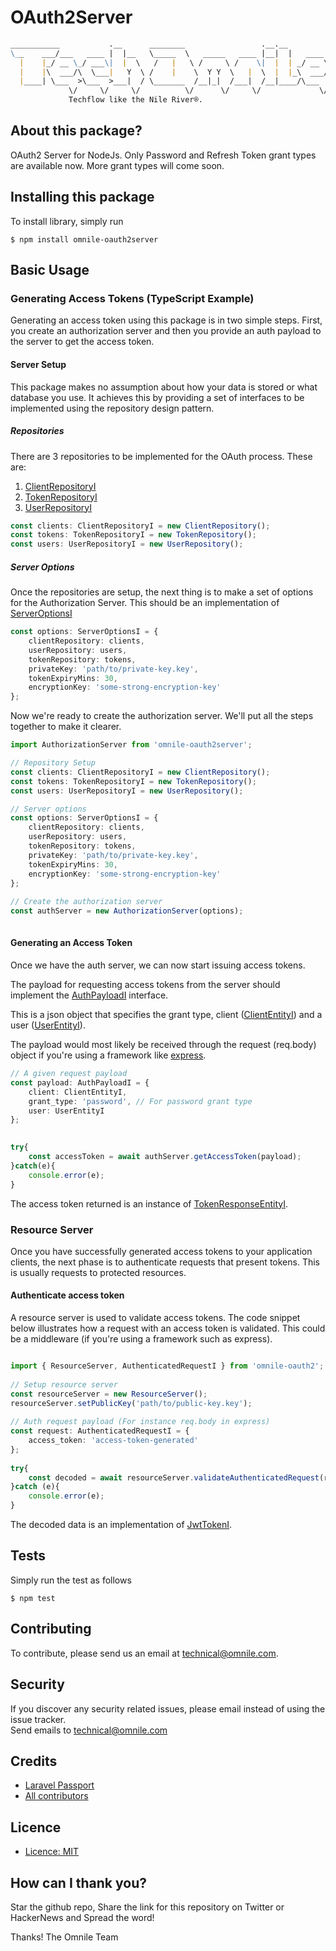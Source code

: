 
# OAuth2Server
```md
___________           .__      ________                 .__.__          
\__    ___/___   ____ |  |__   \_____  \   _____   ____ |__|  |   ____  
  |    |_/ __ \_/ ___\|  |  \   /   |   \ /     \ /    \|  |  | _/ __ \
  |    |\  ___/\  \___|   Y  \ /    |    \  Y Y  \   |  \  |  |_\  ___/
  |____| \___  >\___  >___|  / \_______  /__|_|  /___|  /__|____/\___  >
             \/     \/     \/          \/      \/     \/             \/  
             Techflow like the Nile River®.
```

## About this package?

OAuth2 Server for NodeJs. 
Only Password and Refresh Token grant types are available now. More grant types will come soon.

## Installing this package

To install  library, simply run
```
$ npm install omnile-oauth2server
```

## Basic Usage

### Generating Access Tokens (TypeScript Example)
Generating an access token using this package is in two simple steps.
First, you create an authorization server and then you provide an auth payload to the
server to get the access token.

#### Server Setup
This package makes no assumption about how your data is stored or what database you use. It achieves this 
by providing a set of interfaces to be implemented using the repository design pattern.
 
##### Repositories
There are 3 repositories to be implemented for the OAuth process. These are:
1. [ClientRepositoryI](https://github.com/Omnile/oauth2server/blob/master/src/types/repositories/ClientRepositoryI.ts)
2. [TokenRepositoryI](https://github.com/Omnile/oauth2server/blob/master/src/types/repositories/TokenRepositoryI.ts) 
3. [UserRepositoryI](https://github.com/Omnile/oauth2server/blob/master/src/types/repositories/UserRepositoryI.ts)
 
```typescript
const clients: ClientRepositoryI = new ClientRepository();
const tokens: TokenRepositoryI = new TokenRepository();
const users: UserRepositoryI = new UserRepository();
```
 
##### Server Options
Once the repositories are setup, the next thing is to make a set of options for the Authorization Server.
This should be an implementation of [ServerOptionsI](https://github.com/Omnile/oauth2server/blob/master/src/types/ServerOptionsI.ts)
  
```typescript
const options: ServerOptionsI = {
    clientRepository: clients,
    userRepository: users,
    tokenRepository: tokens,
    privateKey: 'path/to/private-key.key',
    tokenExpiryMins: 30,
    encryptionKey: 'some-strong-encryption-key'
};
```
  
Now we're ready to create the authorization server. We'll put all the steps together to make it clearer.

```typescript
import AuthorizationServer from 'omnile-oauth2server';

// Repository Setup
const clients: ClientRepositoryI = new ClientRepository();
const tokens: TokenRepositoryI = new TokenRepository();
const users: UserRepositoryI = new UserRepository();

// Server options
const options: ServerOptionsI = {
    clientRepository: clients,
    userRepository: users,
    tokenRepository: tokens,
    privateKey: 'path/to/private-key.key',
    tokenExpiryMins: 30,
    encryptionKey: 'some-strong-encryption-key'
};
 
// Create the authorization server
const authServer = new AuthorizationServer(options);
 

```

#### Generating an Access Token
Once we have the auth server, we can now start issuing access tokens.
 
The payload for requesting access tokens from the server should implement the
[AuthPayloadI](https://github.com/Omnile/oauth2server/blob/master/src/types/AuthPayloadI.ts) interface.

This is a json object that specifies the grant type, client ([ClientEntityI](https://github.com/Omnile/oauth2server/blob/master/src/types/entities/ClientEntityI.ts))
and a user ([UserEntityI](https://github.com/Omnile/oauth2server/blob/master/src/types/entities/UserEntityI.ts)).

The payload would most likely be received through the request (req.body) object if you're using a framework
like [express](https://expressjs.com). 

```typescript
// A given request payload
const payload: AuthPayloadI = {
    client: ClientEntityI,
    grant_type: 'password', // For password grant type
    user: UserEntityI
};

 
try{
    const accessToken = await authServer.getAccessToken(payload);
}catch(e){
    console.error(e);
}
```

The access token returned is an instance of [TokenResponseEntityI](https://github.com/Omnile/oauth2server/blob/master/src/types/responses/TokenResponseEntityI.ts).

### Resource Server
Once you have successfully generated access tokens to your application clients, the next phase is
to authenticate requests that present tokens. This is usually requests to protected resources.
 
#### Authenticate access token
A resource server is used to validate access tokens.
The code snippet below illustrates how a request with an access token is validated.
This could be a middleware (if you're using a framework such as express).
```typescript

import { ResourceServer, AuthenticatedRequestI } from 'omnile-oauth2';
 
// Setup resource server
const resourceServer = new ResourceServer();
resourceServer.setPublicKey('path/to/public-key.key');
 
// Auth request payload (For instance req.body in express)
const request: AuthenticatedRequestI = {
    access_token: 'access-token-generated'   
};
 
try{
    const decoded = await resourceServer.validateAuthenticatedRequest(request);
}catch (e){
    console.error(e);
}
```
The decoded data is an implementation of [JwtTokenI](https://github.com/Omnile/oauth2server/blob/master/src/types/JwtTokenI.ts).
 
## Tests

Simply run the test as follows

```
$ npm test
```

## Contributing
To contribute, please send us an email at technical@omnile.com.
<!--Thank you for considering contributing to oauth2server. The contribution guide can be found in the [Contribution File](https://github.com/omnile/oauth2server/blob/master/CONTRIBUTING.md)
-->
## Security

If you discover any security related issues, please email
instead of using the issue tracker.  
Send emails to <technical@omnile.com>

## Credits
- [Laravel Passport](https://github.com/laravel/passport)
- [All contributors](https://github.com/omnile/oauth2server/graphs/contributors)

## Licence
* [Licence: MIT](https://opensource.org/licenses/MIT)


<!--## Reference
- [Official Page](https://www.omnile.com/oauth2server)
- [Official Repo: Github](https://www.github.com/omnile/oauth2server)
- [LICENCE: MIT](https://github.com/omnile/oauth2server/blob/licence)
- [CHANGELOG](https://github.com/omnile/oauth2servers/blob/master/CHANGELOG.md)
-->

## How can I thank you?

Star the github repo, Share the link for this repository on Twitter or HackerNews and Spread the word!

Thanks!
The Omnile Team
